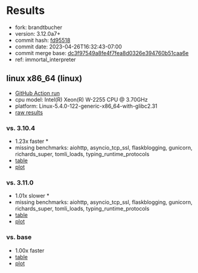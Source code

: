 # Results

- fork: brandtbucher
- version: 3.12.0a7+
- commit hash: [fd95518](https://github.com/brandtbucher/cpython/commit/fd95518)
- commit date: 2023-04-26T16:32:43-07:00
- commit merge base: [dc3f97549a8fe4f7fea8d0326e394760b51caa6e](https://github.com/brandtbucher/cpython/commit/dc3f97549a8fe4f7fea8d0326e394760b51caa6e)
- ref: immortal_interpreter

## linux x86_64 (linux)

- [GitHub Action run](https://github.com/faster-cpython/benchmarking/actions/runs/4815929986)
- cpu model: Intel(R) Xeon(R) W-2255 CPU @ 3.70GHz
- platform: Linux-5.4.0-122-generic-x86_64-with-glibc2.31
- [raw results](bm-20230426-linux-x86_64-brandtbucher-immortal_interpreter-3.12.0a7%2B-fd95518.json)

### vs. 3.10.4

- 1.23x faster \*
- missing benchmarks: aiohttp, asyncio_tcp_ssl, flaskblogging, gunicorn, richards_super, tomli_loads, typing_runtime_protocols
- [table](bm-20230426-linux-x86_64-brandtbucher-immortal_interpreter-3.12.0a7%2B-fd95518-vs-3.10.4.md)
- [plot](bm-20230426-linux-x86_64-brandtbucher-immortal_interpreter-3.12.0a7%2B-fd95518-vs-3.10.4.png)

### vs. 3.11.0

- 1.01x slower \*
- missing benchmarks: aiohttp, asyncio_tcp_ssl, flaskblogging, gunicorn, richards_super, tomli_loads, typing_runtime_protocols
- [table](bm-20230426-linux-x86_64-brandtbucher-immortal_interpreter-3.12.0a7%2B-fd95518-vs-3.11.0.md)
- [plot](bm-20230426-linux-x86_64-brandtbucher-immortal_interpreter-3.12.0a7%2B-fd95518-vs-3.11.0.png)

### vs. base

- 1.00x faster
- [table](bm-20230426-linux-x86_64-brandtbucher-immortal_interpreter-3.12.0a7%2B-fd95518-vs-base.md)
- [plot](bm-20230426-linux-x86_64-brandtbucher-immortal_interpreter-3.12.0a7%2B-fd95518-vs-base.png)

